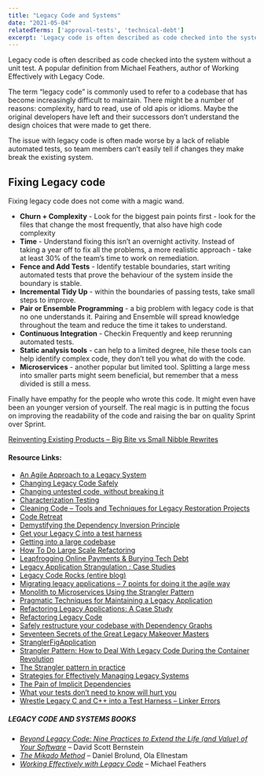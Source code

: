 ```yaml
---
title: "Legacy Code and Systems"
date: "2021-05-04"
relatedTerms: ['approval-tests', 'technical-debt']
excerpt: 'Legacy code is often described as code checked into the system without a unit test. A'
---
```


Legacy code is often described as code checked into the system without a unit test. A popular definition from Michael Feathers, author of Working Effectively with Legacy Code.

The term “legacy code” is commonly used to refer to a codebase that has become increasingly difficult to maintain. There might be a number of reasons: complexity, hard to read, use of old apis or idioms. Maybe the original developers have left and their successors don’t understand the design choices that were made to get there.

The issue with legacy code is often made worse by a lack of reliable automated tests, so team members can’t easily tell if changes they make break the existing system.

## Fixing Legacy code

Fixing legacy code does not come with a magic wand.

- **Churn + Complexity** - Look for the biggest pain points first - look for the files that change the most frequently, that also have high code complexity
- **Time** - Understand fixing this isn’t an overnight activity. Instead of taking a year off to fix all the problems, a more realistic approach - take at least 30% of the team’s time to work on remediation.
- **Fence and Add Tests** - Identify testable boundaries, start writing automated tests that prove the behaviour of the system inside the boundary is stable.
- **Incremental Tidy Up** - within the boundaries of passing tests, take small steps to improve.
- **Pair or Ensemble Programming** - a big problem with legacy code is that no one understands it. Pairing and Ensemble will spread knowledge throughout the team and reduce the time it takes to understand.
- **Continuous Integration** - Checkin Frequently and keep rerunning automated tests.
- **Static analysis tools** - can help to a limited degree, hile these tools can help identify complex code, they don’t tell you what do with the code.
- **Microservices** - another popular but limited tool. Splitting a large mess into smaller parts might seem beneficial, but remember that a mess divided is still a mess.

Finally have empathy for the people who wrote this code. It might even have been an younger version of yourself. The real magic is in putting the focus on improving the readability of the code and raising the bar on quality Sprint over Sprint.

[Reinventing Existing Products – Big Bite vs Small Nibble Rewrites](https://agilepainrelief.com/blog/reinventing-existing-products-big-bite-vs-small-nibble-rewrites)

#### Resource Links:

- [An Agile Approach to a Legacy System](https://cdn.pols.co.uk/papers/agile-approach-to-legacy-systems.pdf)
- [Changing Legacy Code Safely](https://codemanship.wordpress.com/2019/12/12/changing-legacy-code-safely/)
- [Changing untested code, without breaking it](https://understandlegacycode.com/changing-untested-code/)
- [Characterization Testing](https://michaelfeathers.silvrback.com/characterization-testing)
- [Cleaning Code – Tools and Techniques for Legacy Restoration Projects](https://www.infoq.com/presentations/large-legacy-techniques-tools)
- [Code Retreat](https://coderetreat.org/)
- [Demystifying the Dependency Inversion Principle](https://blog.thecodewhisperer.com/permalink/consequences-of-dependency-inversion-principle/)
- [Get your Legacy C into a test harness](https://wingman-sw.com/articles/tdd-legacy-c)
- [Getting into a large codebase](https://understandlegacycode.com/getting-into-large-codebase/)
- [How To Do Large Scale Refactoring](https://www.infoq.com/news/2010/08/large-scale-refactoring)
- [Leapfrogging Online Payments & Burying Tech Debt](https://www.infoq.com/presentations/refactoring-erlang)
- [Legacy Application Strangulation : Case Studies](https://paulhammant.com/2013/07/14/legacy-application-strangulation-case-studies/)
- [Legacy Code Rocks (entire blog)](https://legacycoderocks.libsyn.com/)
- [Migrating legacy applications – 7 points for doing it the agile way](https://www.ontheagilepath.net/2015/11/migrating-legacy-applications-7-points-for-doing-it-the-agile-way-and-avoid-big-bang-intransparent-approaches.html)
- [Monolith to Microservices Using the Strangler Pattern](https://dzone.com/articles/monolith-to-microservices-using-the-strangler-patt)
- [Pragmatic Techniques for Maintaining a Legacy Application](https://www.infoq.com/articles/Pragmatic-Legacy-App-Maintenance)
- [Refactoring Legacy Applications: A Case Study](https://www.infoq.com/articles/refactoring-legacy-applications)
- [Refactoring Legacy Code](https://code.tutsplus.com/series/refactoring-legacy-code--cms-633)
- [Safely restructure your codebase with Dependency Graphs](https://understandlegacycode.com/blog/safely-restructure-codebase-with-dependency-graphs/)
- [Seventeen Secrets of the Great Legacy Makeover Masters](https://www.infoq.com/presentations/17-Secrets-Legacy-Code)
- [StranglerFigApplication](https://martinfowler.com/bliki/StranglerFigApplication.html)
- [Strangler Pattern: How to Deal With Legacy Code During the Container Revolution](https://cloudnativenow.com/topics/cloudnativedevelopment/strangler-pattern-dealing-with-legacy-code-in-the-age-of-containers/)
- [The Strangler pattern in practice](https://www.michielrook.nl/2016/11/strangler-pattern-practice/)
- [Strategies for Effectively Managing Legacy Systems](https://www.infoq.com/presentations/strategies-for-effectively-managing-legacy-systems)
- [The Pain of Implicit Dependencies](https://blog.thecodewhisperer.com/permalink/the-pain-of-implicit-dependencies/)
- [What your tests don’t need to know will hurt you](https://blog.thecodewhisperer.com/permalink/what-your-tests-dont-need-to-know-will-hurt-you/)
- [Wrestle Legacy C and C++ into a Test Harness – Linker Errors](http://blog.wingman-sw.com/wrestle-legacy-c-cpp-into-tests-linker-errors)

##### LEGACY CODE AND SYSTEMS BOOKS

- _[Beyond Legacy Code: Nine Practices to Extend the Life (and Value) of Your Software](https://www.amazon.ca/Beyond-Legacy-Code-Practices-Software/dp/1680500791/&tag=notesfromatoo-20/&tag=notesfromatoo-20)_ – David Scott Bernstein
- _[The Mikado Method](https://www.amazon.ca/Mikado-Method-Ola-Ellnestam/dp/1617291218/&tag=notesfromatoo-20/&tag=notesfromatoo-20)_ – Daniel Brolund, Ola Ellnestam
- [_Working Effectively with Legacy Code_](https://www.amazon.com/Working-Effectively-Legacy-Michael-Feathers/dp/0131177052/&tag=notesfromatoo-20/&tag=notesfromatoo-20) – Michael Feathers

